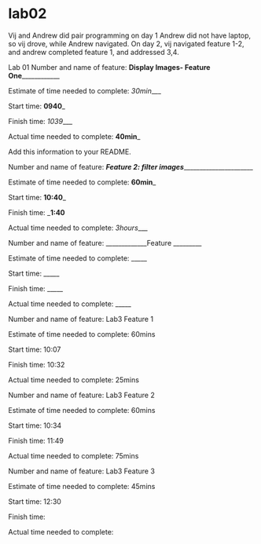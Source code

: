 # lab02

Vij and Andrew did pair programming on day 1
Andrew did not have laptop, so vij drove, while Andrew navigated.
On day 2, vij navigated feature 1-2, and andrew completed feature 1, and addressed 3,4.


Lab 01
Number and name of feature: __________Display Images- Feature One______________________

Estimate of time needed to complete: _30min____

Start time: __0940___

Finish time: _1039____

Actual time needed to complete: __40min___

Add this information to your README.

Number and name of feature: _____Feature 2: filter images___________________________

Estimate of time needed to complete: __60min___

Start time: __10:40___

Finish time: ___1:40__

Actual time needed to complete: _3hours____

Number and name of feature: _____________Feature _________

Estimate of time needed to complete: _____

Start time: _____

Finish time: _____

Actual time needed to complete: _____

Number and name of feature: Lab3 Feature 1

Estimate of time needed to complete: 60mins

Start time: 10:07

Finish time: 10:32

Actual time needed to complete: 25mins

Number and name of feature: Lab3 Feature 2

Estimate of time needed to complete: 60mins

Start time: 10:34

Finish time: 11:49

Actual time needed to complete: 75mins

Number and name of feature: Lab3 Feature 3

Estimate of time needed to complete: 45mins

Start time: 12:30

Finish time: 

Actual time needed to complete: 